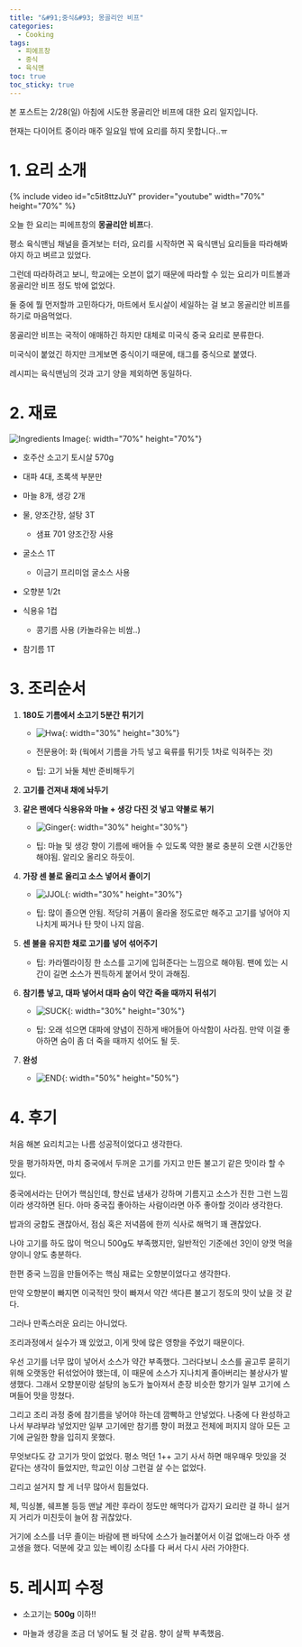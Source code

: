 ```yaml
---
title: "&#91;중식&#93; 몽골리안 비프"
categories:
  - Cooking
tags:
  - 피에프창
  - 중식
  - 육식맨
toc: true
toc_sticky: true
---
```


본 포스트는 2/28(일) 아침에 시도한 몽골리안 비프에 대한 요리 일지입니다.

현재는 다이어트 중이라 매주 일요일 밖에 요리를 하지 못합니다..ㅠ

# 1. 요리 소개

{% include video id="c5it8ttzJuY" provider="youtube" width="70%" height="70%" %}

오늘 한 요리는 피에프창의 **몽골리안 비프**다.

평소 육식맨님 채널을 즐겨보는 터라, 요리를 시작하면 꼭 육식맨님 요리들을 따라해봐야지 하고 벼르고 있었다.

그런데 따라하려고 보니, 학교에는 오븐이 없기 때문에 따라할 수 있는 요리가 미트볼과 몽골리안 비프 정도 밖에 없었다.

둘 중에 뭘 먼저할까 고민하다가, 마트에서 토시살이 세일하는 걸 보고 몽골리안 비프를 하기로 마음먹었다.

몽골리안 비프는 국적이 애매하긴 하지만 대체로 미국식 중국 요리로 분류한다.

미국식이 붙었긴 하지만 크게보면 중식이기 때문에, 태그를 중식으로 붙였다.

레시피는 육식맨님의 것과 고기 양을 제외하면 동일하다.

# 2. 재료

![Ingredients Image][I_1]{: width="70%" height="70%"}

- 호주산 소고기 토시살 570g 

- 대파 4대, 초록색 부분만

- 마늘 8개, 생강 2개

- 물, 양조간장, 설탕 3T
  - 샘표 701 양조간장 사용

- 굴소스 1T
  - 이금기 프리미엄 굴소스 사용

- 오향분 1/2t

- 식용유 1컵
  - 콩기름 사용 (카놀라유는 비쌈..)
  
- 참기름 1T

# 3. 조리순서

1. **180도 기름에서 소고기 5분간 튀기기**
   
   - ![Hwa][I_2]{: width="30%" height="30%"}

   - 전문용어: 화 (웍에서 기름을 가득 넣고 육류를 튀기듯 1차로 익혀주는 것)
   
   - 팁: 고기 놔둘 체반 준비해두기
  
2. **고기를 건져내 채에 놔두기**
   
3. **같은 팬에다 식용유와 마늘 + 생강 다진 것 넣고 약불로 볶기**
   
   - ![Ginger][I_3]{: width="30%" height="30%"}
  
   - 팁: 마늘 및 생강 향이 기름에 배어들 수 있도록 약한 불로 충분히 오랜 시간동안 해야됨. 알리오 올리오 하듯이.

4. **가장 센 불로 올리고 소스 넣어서 졸이기**
   
   - ![JJOL][I_4]{: width="30%" height="30%"}
   
   - 팁: 많이 졸으면 안됨. 적당히 거품이 올라올 정도로만 해주고 고기를 넣어야 지나치게 짜거나 탄 맛이 나지 않음.

5. **센 불을 유지한 채로 고기를 넣어 섞어주기**
   
   - 팁: 카라멜라이징 한 소스를 고기에 입혀준다는 느낌으로 해야됨. 팬에 있는 시간이 길면 소스가 찐득하게 붙어서 맛이 과해짐.

6. **참기름 넣고, 대파 넣어서 대파 숨이 약간 죽을 때까지 뒤섞기**
   
   -  ![SUCK][I_5]{: width="30%" height="30%"}
   
   - 팁: 오래 섞으면 대파에 양념이 진하게 배어들어 아삭함이 사라짐. 만약 이걸 좋아하면 숨이 좀 더 죽을 때까지 섞어도 될 듯.

7. **완성**
  
   -  ![END][I_6]{: width="50%" height="50%"}

# 4. 후기

처음 해본 요리치고는 나름 성공적이었다고 생각한다.

맛을 평가하자면, 마치 중국에서 두꺼운 고기를 가지고 만든 불고기 같은 맛이라 할 수 있다.

중국에서라는 단어가 핵심인데, 향신료 냄새가 강하며 기름지고 소스가 진한 그런 느낌이라 생각하면 된다. 아마 중국집 좋아하는 사람이라면 아주 좋아할 것이라 생각한다.

밥과의 궁합도 괜찮아서, 점심 혹은 저녁쯤에 한끼 식사로 해먹기 꽤 괜찮았다.

나야 고기를 하도 많이 먹으니 500g도 부족했지만, 일반적인 기준에선 3인이 양껏 먹을 양이니 양도 충분하다.

한편 중국 느낌을 만들어주는 핵심 재료는 오향분이었다고 생각한다.

만약 오향분이 빠지면 이국적인 맛이 빠져서 약간 색다른 불고기 정도의 맛이 났을 것 같다.

그러나 만족스러운 요리는 아니었다.

조리과정에서 실수가 꽤 있었고, 이게 맛에 많은 영향을 주었기 때문이다.

우선 고기를 너무 많이 넣어서 소스가 약간 부족했다. 그러다보니 소스를 골고루 묻히기 위해 오랫동안 뒤섞었어야 했는데, 이 때문에 소스가 지나치게 졸아버리는 불상사가 발생했다. 그래서 오향분이랑 설탕의 농도가 높아져서 춘장 비슷한 향기가 일부 고기에 스며들어 맛을 망쳤다.

그리고 조리 과정 중에 참기름을 넣어야 하는데 깜빡하고 안넣었다. 나중에 다 완성하고 나서 부랴부랴 넣었지만 일부 고기에만 참기름 향이 퍼졌고 전체에 퍼지지 않아 모든 고기에 균일한 향을 입히지 못했다.

무엇보다도 걍 고기가 맛이 없었다. 평소 먹던 1++ 고기 사서 하면 매우매우 맛있을 것 같다는 생각이 들었지만, 학교인 이상 그런걸 살 수는 없었다.

그리고 설거지 할 게 너무 많아서 힘들었다.

체, 믹싱볼, 쉐프볼 등등 맨날 계란 후라이 정도만 해먹다가 갑자기 요리란 걸 하니 설거지 거리가 미친듯이 늘어 참 귀찮았다.

거기에 소스를 너무 졸이는 바람에 팬 바닥에 소스가 늘러붙어서 이걸 없애느라 아주 생고생을 했다. 덕분에 갖고 있는 베이킹 소다를 다 써서 다시 사러 가야한다.

# 5. 레시피 수정

- 소고기는 **500g** 이하!!

- 마늘과 생강을 조금 더 넣어도 될 것 같음. 향이 살짝 부족했음.

[I_1]: /assets/cook/mongo/6.jpg
[I_2]: /assets/cook/mongo/1.jpg
[I_3]: /assets/cook/mongo/2.jpg
[I_4]: /assets/cook/mongo/3.jpg
[I_5]: /assets/cook/mongo/4.jpg
[I_6]: /assets/cook/mongo/5.jpg